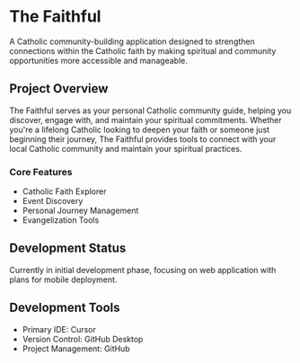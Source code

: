 # The Faithful

A Catholic community-building application designed to strengthen connections within the Catholic faith by making spiritual and community opportunities more accessible and manageable.

## Project Overview

The Faithful serves as your personal Catholic community guide, helping you discover, engage with, and maintain your spiritual commitments. Whether you're a lifelong Catholic looking to deepen your faith or someone just beginning their journey, The Faithful provides tools to connect with your local Catholic community and maintain your spiritual practices.

### Core Features

- Catholic Faith Explorer
- Event Discovery
- Personal Journey Management
- Evangelization Tools

## Development Status

Currently in initial development phase, focusing on web application with plans for mobile deployment.

## Development Tools

- Primary IDE: Cursor
- Version Control: GitHub Desktop
- Project Management: GitHub
